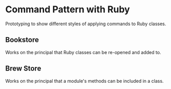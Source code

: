 # Command Pattern with Ruby

Prototyping to show different styles of applying commands to Ruby classes.

## Bookstore

Works on the principal that Ruby classes can be re-opened and added to.

## Brew Store

Works on the principal that a module's methods can be included in a class.
